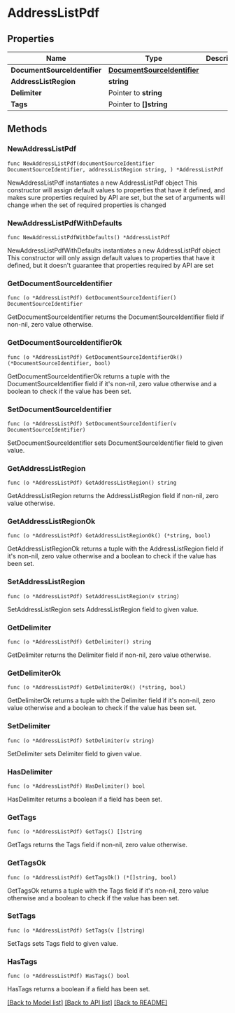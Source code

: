 # AddressListPdf

## Properties

Name | Type | Description | Notes
------------ | ------------- | ------------- | -------------
**DocumentSourceIdentifier** | [**DocumentSourceIdentifier**](DocumentSourceIdentifier.md) |  | 
**AddressListRegion** | **string** |  | 
**Delimiter** | Pointer to **string** |  | [optional] 
**Tags** | Pointer to **[]string** |  | [optional] 

## Methods

### NewAddressListPdf

`func NewAddressListPdf(documentSourceIdentifier DocumentSourceIdentifier, addressListRegion string, ) *AddressListPdf`

NewAddressListPdf instantiates a new AddressListPdf object
This constructor will assign default values to properties that have it defined,
and makes sure properties required by API are set, but the set of arguments
will change when the set of required properties is changed

### NewAddressListPdfWithDefaults

`func NewAddressListPdfWithDefaults() *AddressListPdf`

NewAddressListPdfWithDefaults instantiates a new AddressListPdf object
This constructor will only assign default values to properties that have it defined,
but it doesn't guarantee that properties required by API are set

### GetDocumentSourceIdentifier

`func (o *AddressListPdf) GetDocumentSourceIdentifier() DocumentSourceIdentifier`

GetDocumentSourceIdentifier returns the DocumentSourceIdentifier field if non-nil, zero value otherwise.

### GetDocumentSourceIdentifierOk

`func (o *AddressListPdf) GetDocumentSourceIdentifierOk() (*DocumentSourceIdentifier, bool)`

GetDocumentSourceIdentifierOk returns a tuple with the DocumentSourceIdentifier field if it's non-nil, zero value otherwise
and a boolean to check if the value has been set.

### SetDocumentSourceIdentifier

`func (o *AddressListPdf) SetDocumentSourceIdentifier(v DocumentSourceIdentifier)`

SetDocumentSourceIdentifier sets DocumentSourceIdentifier field to given value.


### GetAddressListRegion

`func (o *AddressListPdf) GetAddressListRegion() string`

GetAddressListRegion returns the AddressListRegion field if non-nil, zero value otherwise.

### GetAddressListRegionOk

`func (o *AddressListPdf) GetAddressListRegionOk() (*string, bool)`

GetAddressListRegionOk returns a tuple with the AddressListRegion field if it's non-nil, zero value otherwise
and a boolean to check if the value has been set.

### SetAddressListRegion

`func (o *AddressListPdf) SetAddressListRegion(v string)`

SetAddressListRegion sets AddressListRegion field to given value.


### GetDelimiter

`func (o *AddressListPdf) GetDelimiter() string`

GetDelimiter returns the Delimiter field if non-nil, zero value otherwise.

### GetDelimiterOk

`func (o *AddressListPdf) GetDelimiterOk() (*string, bool)`

GetDelimiterOk returns a tuple with the Delimiter field if it's non-nil, zero value otherwise
and a boolean to check if the value has been set.

### SetDelimiter

`func (o *AddressListPdf) SetDelimiter(v string)`

SetDelimiter sets Delimiter field to given value.

### HasDelimiter

`func (o *AddressListPdf) HasDelimiter() bool`

HasDelimiter returns a boolean if a field has been set.

### GetTags

`func (o *AddressListPdf) GetTags() []string`

GetTags returns the Tags field if non-nil, zero value otherwise.

### GetTagsOk

`func (o *AddressListPdf) GetTagsOk() (*[]string, bool)`

GetTagsOk returns a tuple with the Tags field if it's non-nil, zero value otherwise
and a boolean to check if the value has been set.

### SetTags

`func (o *AddressListPdf) SetTags(v []string)`

SetTags sets Tags field to given value.

### HasTags

`func (o *AddressListPdf) HasTags() bool`

HasTags returns a boolean if a field has been set.


[[Back to Model list]](../README.md#documentation-for-models) [[Back to API list]](../README.md#documentation-for-api-endpoints) [[Back to README]](../README.md)


